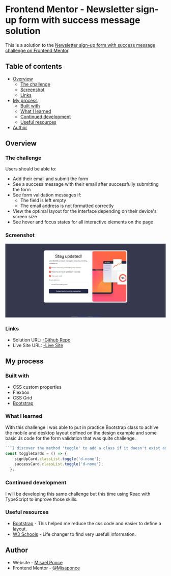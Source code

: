 # Frontend Mentor - Newsletter sign-up form with success message solution

This is a solution to the [Newsletter sign-up form with success message challenge on Frontend Mentor](https://www.frontendmentor.io/challenges/newsletter-signup-form-with-success-message-3FC1AZbNrv). 

## Table of contents

- [Overview](#overview)
  - [The challenge](#the-challenge)
  - [Screenshot](#screenshot)
  - [Links](#links)
- [My process](#my-process)
  - [Built with](#built-with)
  - [What I learned](#what-i-learned)
  - [Continued development](#continued-development)
  - [Useful resources](#useful-resources)
- [Author](#author)

## Overview

### The challenge

Users should be able to:

- Add their email and submit the form
- See a success message with their email after successfully submitting the form
- See form validation messages if:
  - The field is left empty
  - The email address is not formatted correctly
- View the optimal layout for the interface depending on their device's screen size
- See hover and focus states for all interactive elements on the page

### Screenshot

![](./assets/images/screenshot.png)


### Links

- Solution URL: [-Github Repo](https://github.com/Misaponce/Newsletter-sign-up-form-frontend-mentor)
- Live Site URL: [-Live Site](https://misaponce.github.io/Newsletter-sign-up-form-frontend-mentor/)

## My process

### Built with

- CSS custom properties
- Flexbox
- CSS Grid
- [Bootstrap](https://getbootstrap.com/)

### What I learned

With this challenge I was able to put in practice Bootstrap class to achive the mobile and desktop layout defined on the design example and some basic Js code for the form validation that was quite challenge.


```js
```I discover the method 'toggle' to add a class if it doesn't exist and removes it if it does very usefull```
const toggleCards = () => {
    signUpCard.classList.toggle('d-none');
    successCard.classList.toggle('d-none');
  };
```

### Continued development

I will be developing this same challenge but this time using Reac with TypeScript to improve those skills.

### Useful resources

- [Bootstrap](https://getbootstrap.com/) - This helped me reduce the css code and easier to define a layout. 
- [W3 Schools](https://www.w3schools.com/) - Life changer to find very usefull information.


## Author

- Website - [Misael Ponce](https://portofolio-misaponce.vercel.app/)
- Frontend Mentor - [@Misaponce](https://www.frontendmentor.io/profile/Misaponce)

